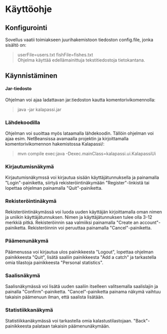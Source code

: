 # Käyttöohje  

## Konfigurointi  
Sovellus vaatii toimiakseen juurihakemistoon tiedoston config.file, jonka sisältö on:
> userFile=users.txt
> fishFile=fishes.txt  
Ohjelma käyttää edellämainittuja tekstitiedostoja tietokantana.  

## Käynnistäminen  
#### Jar-tiedosto  
Ohjelman voi ajaa ladattavan jar.tiedoston kautta komentorivikomennolla:  
> java -jar kalapassi.jar  

### Lähdekoodilla  
Ohjelman voi suoittaa myös lataamalla lähdekoodin. Tällöin ohjelman voi ajaa esim. NetBeansissa avamaalla projektin ja kirjoittamalla komentorivikomennon hakemistossa Kalapassi/:  
> mvn compile exec:java -Dexec.mainClass=kalapassi.ui.KalapassiUi  

### Kirjautumisnäkymä  
Kirjautumisnäkymssä voi kirjautua sisään käyttäjätunnuksella ja painamalla "Login"-painiketta, siirtyä rekisteröintinäkymään "Register"-linkistä tai lopettaa ohjelman painamalla "Quit"-painiketta.  

### Rekisteröintinäkymä   
Rekisteröintinäkymässä voi luoda uuden käyttäjän kirjoittamalla oman nimen ja uniikin käyttäjätunnuksen. Nimen ja käyttäjätunnuksen tulee olla 3-12 merkkiä pitkä. Rekisteröinnin saa valmiiksi painamalla "Create an account"-painiketta. Rekisteröinnin voi peruuttaa painamalla "Cancel"-painiketta.

### Päämenunäkymä  
Päämenussa voi kirjautua ulos painikkeesta "Logout", lopettaa ohjelman painikkeesta "Quit", lisätä saaliin painikkeesta "Add a catch" ja tarkastella omia tilastoja painikkeesta "Personal statistics".  

### Saalisnäkymä  
Saalisnäkymässä voi lisätä uuden saaliin itselleen valitsemalla saalislajin ja painalla "Confirm"-painiketta. "Cancel"-painiketta painama näkymä vaihtuu takaisin päämenuun ilman, että saalista lisätään.  

### Statistiikkanäkymä  
Statistiikkanäkymässä voi tarkastella omia kalastustilastojaan. "Back"-painikkeesta palataan takaisin päämenunäkymään.
